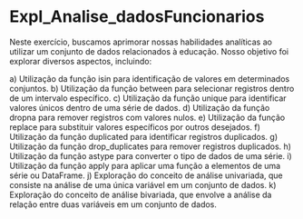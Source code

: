 # Expl_Analise_dadosFuncionarios
 
Neste exercício, buscamos aprimorar nossas habilidades analíticas ao utilizar um conjunto de dados relacionados à educação. Nosso objetivo foi explorar diversos aspectos, incluindo:

a) Utilização da função isin para identificação de valores em determinados conjuntos.
b) Utilização da função between para selecionar registros dentro de um intervalo específico.
c) Utilização da função unique para identificar valores únicos dentro de uma série de dados.
d) Utilização da função dropna para remover registros com valores nulos.
e) Utilização da função replace para substituir valores específicos por outros desejados.
f) Utilização da função duplicated para identificar registros duplicados.
g) Utilização da função drop_duplicates para remover registros duplicados.
h) Utilização da função astype para converter o tipo de dados de uma série.
i) Utilização da função apply para aplicar uma função a elementos de uma série ou DataFrame.
j) Exploração do conceito de análise univariada, que consiste na análise de uma única variável em um conjunto de dados.
k) Exploração do conceito de análise bivariada, que envolve a análise da relação entre duas variáveis em um conjunto de dados.
